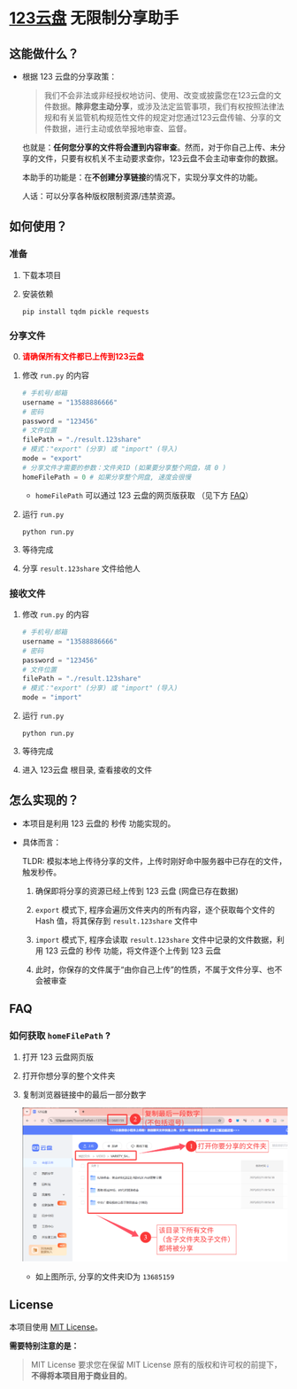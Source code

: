 # [123云盘](https://www.123pan.com) 无限制分享助手

## 这能做什么？

- 根据 123 云盘的分享政策：
    
    > 我们不会非法或非经授权地访问、使用、改变或披露您在123云盘的文件数据。**除非您主动分享**，或涉及法定监管事项，我们有权按照法律法规和有关监管机构规范性文件的规定对您通过123云盘传输、分享的文件数据，进行主动或依举报地审查、监督。
    
    也就是：**任何您分享的文件将会遭到内容审查**。然而，对于你自己上传、未分享的文件，只要有权机关不主动要求查你，123云盘不会主动审查你的数据。

    本助手的功能是：在**不创建分享链接**的情况下，实现分享文件的功能。

    人话：可以分享各种版权限制资源/违禁资源。

## 如何使用？

### 准备

1. 下载本项目

2. 安装依赖

    ```shell
    pip install tqdm pickle requests 
    ```

### 分享文件

0. <b style="color: red;">请确保所有文件都已上传到123云盘</b>

1. 修改 `run.py` 的内容

    ```python
    # 手机号/邮箱
    username = "13588886666"
    # 密码
    password = "123456"
    # 文件位置
    filePath = "./result.123share"
    # 模式："export" (分享) 或 "import" (导入)
    mode = "export"
    # 分享文件才需要的参数：文件夹ID (如果要分享整个网盘，填 0 )
    homeFilePath = 0 # 如果分享整个网盘, 速度会很慢
    ```

    - `homeFilePath` 可以通过 123 云盘的网页版获取 （见下方 [FAQ](#FAQ)）

2. 运行 `run.py`

    ```shell
    python run.py
    ```

3. 等待完成

4. 分享 `result.123share` 文件给他人

### 接收文件

1. 修改 `run.py` 的内容

    ```python
    # 手机号/邮箱
    username = "13588886666"
    # 密码
    password = "123456"
    # 文件位置
    filePath = "./result.123share"
    # 模式："export" (分享) 或 "import" (导入)
    mode = "import"
    ```

2. 运行 `run.py`

    ```shell
    python run.py
    ```

3. 等待完成

4. 进入 123云盘 根目录, 查看接收的文件

## 怎么实现的？

- 本项目是利用 123 云盘的 秒传 功能实现的。

- 具体而言：

  TLDR: 模拟本地上传待分享的文件，上传时刚好命中服务器中已存在的文件，触发秒传。

  1. 确保即将分享的资源已经上传到 123 云盘 (网盘已存在数据)
  
  2. `export` 模式下, 程序会遍历文件夹内的所有内容，逐个获取每个文件的 Hash 值，将其保存到 `result.123share` 文件中

  3. `import` 模式下, 程序会读取 `result.123share` 文件中记录的文件数据，利用 123 云盘的 秒传 功能，将文件逐个上传到 123 云盘
  
  4. 此时，你保存的文件属于“由你自己上传”的性质，不属于文件分享、也不会被审查


## FAQ

### 如何获取 `homeFilePath` ?

1. 打开 123 云盘网页版

2. 打开你想分享的整个文件夹

3. 复制浏览器链接中的最后一部分数字

    ![how_to_share.png](./images/how_to_share.png)

    - 如上图所示, 分享的文件夹ID为 `13685159`

## License

本项目使用 [MIT License](LICENSE)。

**需要特别注意的是：**

> MIT License 要求您在保留 MIT License 原有的版权和许可权的前提下，**不得将本项目用于商业目的**。